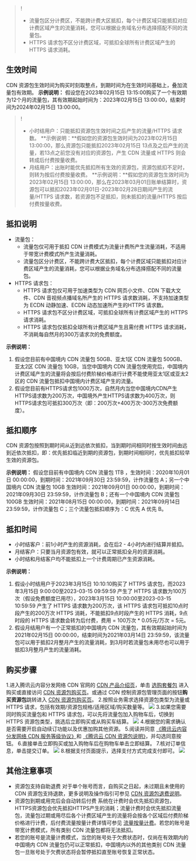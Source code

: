 >!
>- 流量包区分计费区，不能跨计费大区抵扣，每个计费区域只能抵扣对应计费区域产生的流量消耗，您可以根据业务域名分布选择搭配不同的流量包。
>- HTTPS 请求包不区分计费区域，可抵扣全球所有计费区域产生的 HTTPS 请求消耗。



[](id:m1)
## 生效时间
CDN 资源包生效时间为购买时刻取整点，到期时间为在生效时间基础上，叠加流量包有效期。
**示例说明：**
假设您在2023年02月15日 13:15:00购买了一个有效期为12个月的流量包，其有效期起始时间为：2023年02月15日 13:00:00，结束时间为2024年02月15日 13:00:00。

>!
>- 小时结用户：只能抵扣资源包生效时间之后产生的流量/HTTPS 请求数。
     **示例说明：**假如您的资源包生效时间为2023年02月15日 13:00:00，那么资源包只能抵扣2023年02月15日 13点及之后产生的流量，若13点之前您没有对应的资源包，产生 CDN 流量或 HTTPS 则会转成后付费按量收费。
>- 月结用户：出账时能优先抵扣所有生效的资源包，资源包抵扣不足时，则转为按后付费按量收费。
     **示例说明：**假如您的资源包生效时间为2023年02月15日 13:00:00，那么在2023年03月01日账单结算时，资源包可以抵扣2023年02月01日-2023年02月28日期间产生的流量/HTTPS 请求数，若资源包不足抵扣，则未抵扣的流量/HTTPS 按后付费按量收费。


## 抵扣说明  

- 流量包：
	- 流量包仅可用于抵扣 CDN 计费模式为流量计费所产生流量消耗，不适用于带宽计费模式所产生流量消耗。
	- 流量包区分计费区，不能跨计费大区抵扣，每个计费区域只能抵扣对应计费区域产生的流量消耗，您可以根据业务域名分布选择搭配不同的流量包。
- HTTPS 请求包：
	- HTTPS 请求包仅可用于加速类型为 CDN 网页小文件、CDN 下载大文件、CDN 音视频点播域名所产生的 HTTPS 请求数消耗，不支持加速类型为 ECDN 动静加速、ECDN 动态加速所产生的HTTPS 请求数。
	- HTTPS 请求包不区分计费区域，可抵扣全球所有计费区域产生的 HTTPS 请求消耗。
	- HTTPS 请求包仅抵扣全球所有计费区域产生且需付费 HTTPS 请求消耗，不消耗每自然月的300万请求次的免费额度。

**示例说明：**
1. 假设您目前有中国境内 CDN 流量包 50GB、亚太1区 CDN 流量包 500GB、亚太2区 CDN 流量包 10GB，当您中国境内 CDN 流量包使用完后，中国境内计费区域产生的流量将会按后付费阶梯价格进行计费不能使用亚太1区或亚太2区的 CDN 流量包抵扣中国境内计费区域产生的流量。
2. 假设您目前有HTTPS请求包1000万次，自然月内当您中国境内CDN产生HTTPS请求数为200万次，中国境外产生HTTPS请求数为400万次，则HTTPS请求包可抵扣300万次（即：200万次+400万次-300万次免费额度）。


## 抵扣顺序 

CDN 资源包按照到期时间从近到远依次抵扣，当到期时间相同时按生效时间由远到近依次抵扣，即：优先抵扣临近到期的资源包，到期时间相同时，优先抵扣较早生效的资源包。

**示例说明：**
假设您目前有中国境内 CDN 流量包 1TB ，生效时间：2020年10月01日 00:00:00，到期时间：2021年09月30日 23:59:59，计作流量包 A；另一个中国境内 CDN 流量包 10GB 生效时间：2021年09月01日 00:00:00，到期时间：2021年09月30日 23:59:59，计作流量包 B；还有一个中国境内 CDN 流量包 100GB 生效时间：2021年08月15日 00:00:00，到期时间：2021年09月14日 23:59:59，计作流量包 C；三个流量包抵扣顺序为：C 优先 A 优先 B。


## 抵扣时间 

- 小时结客户：前1小时产生的资源消耗，会在后2 - 4小时内进行结算并抵扣。
- 月结客户：只要当月资源包有效，就可以正常抵扣全月的资源消耗。
- 小时结和月结客户均不能抵扣上一个计费周期已产生资源消耗。

**示例说明：**
1. 假设小时结用户于2023年3月15日 10:10:10购买了 HTTPS 请求包，而2023年3月15日 9:00:00至2023-03-15 09:59:59 产生了 HTTPS 请求数为100万次（假设免费额度已用尽），2023年3月15日 10:00:00至2023-03-15 10:59:59 产生了 HTTPS 请求数为200万次，该 HTTPS 请求包可抵扣10点时段产生的200万次 HTTPS 消耗，不能抵扣9点时段产生的 HTTPS 消耗，9点时段的 HTTPS 请求数会转为后付费，费用 = 100万次 \* 0.05元/万次 = 5元。
2. 假设月结用户有一个正常抵扣的中国境内 CDN 流量包，其有效期起始时间为2021年02月15日 00:00:00，结束时间为2021年03月14日 23:59:59，该流量包可以用于抵扣2月整月产生的流量消耗，到3月时若流量包未用尽也可以用于抵扣3月整月产生的流量消耗。

## 购买步骤
1.进入腾讯云内容分发网络 CDN 官网的 [CDN 产品介绍页](https://cloud.tencent.com/product/cdn)，单击 [选购套餐包](https://buy.cloud.tencent.com/cdn_package) 进入购买或直接访问 [CDN 资源包购买页](https://buy.cloud.tencent.com/cdn_package)。或通过 CDN 控制资源包管理页面的按钮**购买资源包**跳转进入 [CDN 资源包购买页](https://buy.cloud.tencent.com/cdn_package)。
2.按照业务需求选择资源包类型为流量或 HTTPS 请求，包括有效期/资源包规格/适用区域/购买数量等。
![](https://qcloudimg.tencent-cloud.cn/raw/66c1e74d7312bd5f9ab18e0f547ee462.png)
3.如果您需要同时购买流量包和 HTTPS 请求包，可以先将流量包加入购物车后，切换到 HTTPS 资源包类型，挑选后立即购买或从购买车结算。
![](https://qcloudimg.tencent-cloud.cn/raw/d4c787e8f9057990f13ed23f342a22da.png)
4.根据您的需求确认是否需要开启自动续订功能以及优惠加购其他资源。
5.阅读并同意 [《腾讯云内容分发网络 CDN 服务等级协议》](https://cloud.tencent.com/document/product/228/35570)和 [《腾讯云 CDN 资源包说明》](https://cloud.tencent.com/document/product/228/60462)，并勾选同意按钮。
6.直接单击立即购买或加入购物车后在购物车单击立即结算。
7.核对订单信息，单击提交订单。
![](https://qcloudimg.tencent-cloud.cn/raw/3fa41f6ba24681679892591770fe4065.png)
8.根据支付页面提示，选择支付方式完成支付即可。
 ![](https://qcloudimg.tencent-cloud.cn/raw/968ffd3dc46ac6a55404f1867ebd09c9.png)

## 其他注意事项 

- 资源包支持自助退费
对于单个账号而言，自购买之日起，未过期且未使用的 CDN 资源包支持退款，更多说明及操作指引可参见 [CDN 资源包退费说明](https://cloud.tencent.com/document/product/228/41214)。
- 资源包到期或用完后会自动转后付费
系统在计费时会优先抵扣资源包，HTTPS资源包会优先抵扣HTTPS产生的消耗；流量计费时会优先抵扣流量包，流量包过期或用尽后各个计费区域产生的流量将会按各个区域后付费阶梯价格进行计费，后付费流量按量计费详情可参见 [流量按量计费](https://cloud.tencent.com/document/product/228/2949#.E6.B5.81.E9.87.8F.E6.8C.89.E9.87.8F.E8.AE.A1.E8.B4.B9.3Ca-id.3D.22m2.22.3E.3C.2Fa.3E)。若您的账号是带宽计费模式，所有类别 CDN 流量包都将无法抵扣。
- 若您的账号是流量计费模式，当您的账号处于欠费状态时，仅尚在有效期内的中国境内 CDN 流量包仍可以正常抵扣，中国境内以外的其他类别 CDN 流量包一旦账号处于欠费状态将会暂停抵扣直至账号恢复正常状态。




 

 

 

 

 
